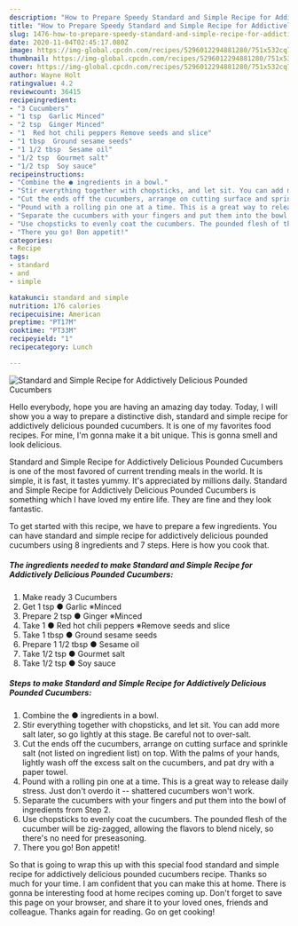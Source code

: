 ```yaml
---
description: "How to Prepare Speedy Standard and Simple Recipe for Addictively Delicious Pounded Cucumbers"
title: "How to Prepare Speedy Standard and Simple Recipe for Addictively Delicious Pounded Cucumbers"
slug: 1476-how-to-prepare-speedy-standard-and-simple-recipe-for-addictively-delicious-pounded-cucumbers
date: 2020-11-04T02:45:17.080Z
image: https://img-global.cpcdn.com/recipes/5296012294881280/751x532cq70/standard-and-simple-recipe-for-addictively-delicious-pounded-cucumbers-recipe-main-photo.jpg
thumbnail: https://img-global.cpcdn.com/recipes/5296012294881280/751x532cq70/standard-and-simple-recipe-for-addictively-delicious-pounded-cucumbers-recipe-main-photo.jpg
cover: https://img-global.cpcdn.com/recipes/5296012294881280/751x532cq70/standard-and-simple-recipe-for-addictively-delicious-pounded-cucumbers-recipe-main-photo.jpg
author: Wayne Holt
ratingvalue: 4.2
reviewcount: 36415
recipeingredient:
- "3 Cucumbers"
- "1 tsp  Garlic Minced"
- "2 tsp  Ginger Minced"
- "1  Red hot chili peppers Remove seeds and slice"
- "1 tbsp  Ground sesame seeds"
- "1 1/2 tbsp  Sesame oil"
- "1/2 tsp  Gourmet salt"
- "1/2 tsp  Soy sauce"
recipeinstructions:
- "Combine the ● ingredients in a bowl."
- "Stir everything together with chopsticks, and let sit. You can add more salt later, so go lightly at this stage. Be careful not to over-salt."
- "Cut the ends off the cucumbers, arrange on cutting surface and sprinkle salt (not listed on ingredient list) on top.  With the palms of your hands, lightly wash off the excess salt on the cucumbers, and pat dry with a paper towel."
- "Pound with a rolling pin one at a time. This is a great way to release daily stress.  Just don&#39;t overdo it -- shattered cucumbers won&#39;t work."
- "Separate the cucumbers with your fingers and put them into the bowl of ingredients from Step 2."
- "Use chopsticks to evenly coat the cucumbers. The pounded flesh of the cucumber will be zig-zagged, allowing the flavors to blend nicely, so there&#39;s no need for preseasoning."
- "There you go! Bon appetit!"
categories:
- Recipe
tags:
- standard
- and
- simple

katakunci: standard and simple 
nutrition: 176 calories
recipecuisine: American
preptime: "PT17M"
cooktime: "PT33M"
recipeyield: "1"
recipecategory: Lunch

---
```



![Standard and Simple Recipe for Addictively Delicious Pounded Cucumbers](https://img-global.cpcdn.com/recipes/5296012294881280/751x532cq70/standard-and-simple-recipe-for-addictively-delicious-pounded-cucumbers-recipe-main-photo.jpg)

Hello everybody, hope you are having an amazing day today. Today, I will show you a way to prepare a distinctive dish, standard and simple recipe for addictively delicious pounded cucumbers. It is one of my favorites food recipes. For mine, I'm gonna make it a bit unique. This is gonna smell and look delicious.

Standard and Simple Recipe for Addictively Delicious Pounded Cucumbers is one of the most favored of current trending meals in the world. It is simple, it is fast, it tastes yummy. It's appreciated by millions daily. Standard and Simple Recipe for Addictively Delicious Pounded Cucumbers is something which I have loved my entire life. They are fine and they look fantastic.




To get started with this recipe, we have to prepare a few ingredients. You can have standard and simple recipe for addictively delicious pounded cucumbers using 8 ingredients and 7 steps. Here is how you cook that.

<!--inarticleads1-->

##### The ingredients needed to make Standard and Simple Recipe for Addictively Delicious Pounded Cucumbers:

1. Make ready 3 Cucumbers
1. Get 1 tsp ● Garlic ※Minced
1. Prepare 2 tsp ● Ginger ※Minced
1. Take 1 ● Red hot chili peppers ※Remove seeds and slice
1. Take 1 tbsp ● Ground sesame seeds
1. Prepare 1 1/2 tbsp ● Sesame oil
1. Take 1/2 tsp ● Gourmet salt
1. Take 1/2 tsp ● Soy sauce




<!--inarticleads2-->

##### Steps to make Standard and Simple Recipe for Addictively Delicious Pounded Cucumbers:

1. Combine the ● ingredients in a bowl.
1. Stir everything together with chopsticks, and let sit. You can add more salt later, so go lightly at this stage. Be careful not to over-salt.
1. Cut the ends off the cucumbers, arrange on cutting surface and sprinkle salt (not listed on ingredient list) on top.  With the palms of your hands, lightly wash off the excess salt on the cucumbers, and pat dry with a paper towel.
1. Pound with a rolling pin one at a time. This is a great way to release daily stress.  Just don&#39;t overdo it -- shattered cucumbers won&#39;t work.
1. Separate the cucumbers with your fingers and put them into the bowl of ingredients from Step 2.
1. Use chopsticks to evenly coat the cucumbers. The pounded flesh of the cucumber will be zig-zagged, allowing the flavors to blend nicely, so there&#39;s no need for preseasoning.
1. There you go! Bon appetit!




So that is going to wrap this up with this special food standard and simple recipe for addictively delicious pounded cucumbers recipe. Thanks so much for your time. I am confident that you can make this at home. There is gonna be interesting food at home recipes coming up. Don't forget to save this page on your browser, and share it to your loved ones, friends and colleague. Thanks again for reading. Go on get cooking!

